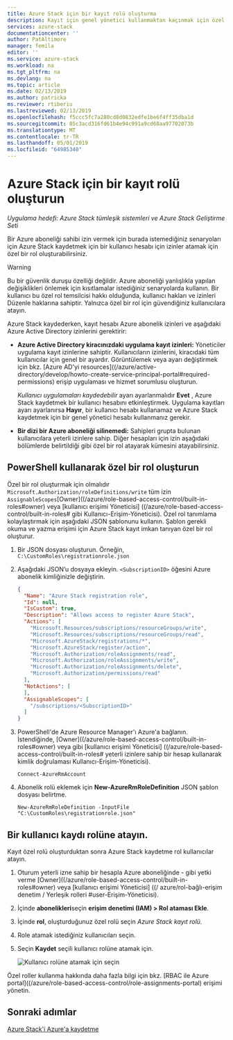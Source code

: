 ```yaml
---
title: Azure Stack için bir kayıt rolü oluşturma
description: Kayıt için genel yönetici kullanmaktan kaçınmak için özel bir rolü nasıl oluşturulur.
services: azure-stack
documentationcenter: ''
author: PatAltimore
manager: femila
editor: ''
ms.service: azure-stack
ms.workload: na
ms.tgt_pltfrm: na
ms.devlang: na
ms.topic: article
ms.date: 02/13/2019
ms.author: patricka
ms.reviewer: rtiberiu
ms.lastreviewed: 02/13/2019
ms.openlocfilehash: f5ccc5fc7a280cd8d0832edfe1be6f4ff35dba1d
ms.sourcegitcommit: 85c3acd316fd61b4e94c991a9cd68aa97702073b
ms.translationtype: MT
ms.contentlocale: tr-TR
ms.lasthandoff: 05/01/2019
ms.locfileid: "64985340"
---
```

# <a name="create-a-registration-role-for-azure-stack"></a>Azure Stack için bir kayıt rolü oluşturun

*Uygulama hedefi: Azure Stack tümleşik sistemleri ve Azure Stack Geliştirme Seti*

Bir Azure aboneliği sahibi izin vermek için burada istemediğiniz senaryoları için Azure Stack kaydetmek için bir kullanıcı hesabı için izinler atamak için özel bir rol oluşturabilirsiniz.

> [!WARNING]
> Bu bir güvenlik duruşu özelliği değildir. Azure aboneliği yanlışlıkla yapılan değişiklikleri önlemek için kısıtlamalar istediğiniz senaryolarda kullanın. Bir kullanıcı bu özel rol temsilcisi hakkı olduğunda, kullanıcı hakları ve izinleri Düzenle haklarına sahiptir. Yalnızca özel bir rol için güvendiğiniz kullanıcılara atayın.

Azure Stack kaydederken, kayıt hesabı Azure abonelik izinleri ve aşağıdaki Azure Active Directory izinlerini gerektirir:

* **Azure Active Directory kiracınızdaki uygulama kayıt izinleri:** Yöneticiler uygulama kayıt izinlerine sahiptir. Kullanıcıların izinlerini, kiracıdaki tüm kullanıcılar için genel bir ayardır. Görüntülemek veya ayarı değiştirmek için bkz. [Azure AD'yi resources]((/azure/active-directory/develop/howto-create-service-principal-portal#required-permissions) erişip uygulaması ve hizmet sorumlusu oluşturun.

    *Kullanıcı uygulamaları kaydedebilir* ayarı ayarlanmalıdır **Evet** , Azure Stack kaydetmek bir kullanıcı hesabını etkinleştirmek. Uygulama kayıtları ayarı ayarlanırsa **Hayır**, bir kullanıcı hesabı kullanamaz ve Azure Stack kaydetmek için bir genel yönetici hesabı kullanmanız gerekir.

* **Bir dizi bir Azure aboneliği silinemedi:** Sahipleri grupta bulunan kullanıcılara yeterli izinlere sahip. Diğer hesapları için izin aşağıdaki bölümlerde belirtildiği gibi özel bir rol atayarak kümesini atayabilirsiniz.

## <a name="create-a-custom-role-using-powershell"></a>PowerShell kullanarak özel bir rol oluşturun

Özel bir rol oluşturmak için olmalıdır `Microsoft.Authorization/roleDefinitions/write` tüm izin `AssignableScopes`[Owner]((/azure/role-based-access-control/built-in-roles#owner) veya [kullanıcı erişimi Yöneticisi] ((/azure/role-based-access-control/built-in-roles# gibi Kullanıcı-Erişim-Yöneticisi). Özel rol tanımlama kolaylaştırmak için aşağıdaki JSON şablonunu kullanın. Şablon gerekli okuma ve yazma erişimi için Azure Stack kayıt imkan tanıyan özel bir rol oluşturur.

1. Bir JSON dosyası oluşturun. Örneğin,  `C:\CustomRoles\registrationrole.json`
2. Aşağıdaki JSON’u dosyaya ekleyin. `<SubscriptionID>` öğesini Azure abonelik kimliğinizle değiştirin.

    ```json
    {
      "Name": "Azure Stack registration role",
      "Id": null,
      "IsCustom": true,
      "Description": "Allows access to register Azure Stack",
      "Actions": [
        "Microsoft.Resources/subscriptions/resourceGroups/write",
        "Microsoft.Resources/subscriptions/resourceGroups/read",
        "Microsoft.AzureStack/registrations/*",
        "Microsoft.AzureStack/register/action",
        "Microsoft.Authorization/roleAssignments/read",
        "Microsoft.Authorization/roleAssignments/write",
        "Microsoft.Authorization/roleAssignments/delete",
        "Microsoft.Authorization/permissions/read"
      ],
      "NotActions": [
      ],
      "AssignableScopes": [
        "/subscriptions/<SubscriptionID>"
      ]
    }
    ```

3. PowerShell'de Azure Resource Manager'ı Azure'a bağlanın. İstendiğinde, [Owner]((/azure/role-based-access-control/built-in-roles#owner) veya gibi [kullanıcı erişimi Yöneticisi] ((/azure/role-based-access-control/built-in-roles# yeterli izinlere sahip bir hesap kullanarak kimlik doğrulaması Kullanıcı-Erişim-Yöneticisi).

    ```azurepowershell
    Connect-AzureRmAccount
    ```

4. Abonelik rolü eklemek için **New-AzureRmRoleDefinition** JSON şablon dosyası belirtme.

    ``` azurepowershell
    New-AzureRmRoleDefinition -InputFile "C:\CustomRoles\registrationrole.json"
    ```

## <a name="assign-a-user-to-registration-role"></a>Bir kullanıcı kaydı rolüne atayın.

Kayıt özel rolü oluşturduktan sonra Azure Stack kaydetme rol kullanıcılar atayın.

1. Oturum yeterli izne sahip bir hesapla Azure aboneliğinde - gibi yetki verme [Owner]((/azure/role-based-access-control/built-in-roles#owner) veya [kullanıcı erişimi Yöneticisi] ((/ azure/rol-bağlı-erişim denetim / Yerleşik rolleri #user-Erişim-Yöneticisi).
2. İçinde **abonelikleri**seçin **erişim denetimi (IAM) > Rol ataması Ekle**.
3. İçinde **rol**, oluşturduğunuz özel rolü seçin *Azure Stack kayıt rolü*.
4. Role atamak istediğiniz kullanıcıları seçin.
5. Seçin **Kaydet** seçili kullanıcı rolüne atamak için.

    ![Kullanıcı rolüne atamak için seçin](media/azure-stack-registration-role/assign-role.png)

Özel roller kullanma hakkında daha fazla bilgi için bkz. [RBAC ile Azure portal]((/azure/role-based-access-control/role-assignments-portal) erişimi yönetin.

## <a name="next-steps"></a>Sonraki adımlar

[Azure Stack'i Azure'a kaydetme](azure-stack-registration.md)
